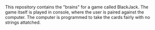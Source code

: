 This repository contains the "brains" for a game called BlackJack. The game itself is played in console, where the user is paired against the computer. The computer is programmed to take the cards fairly with no strings attatched.
